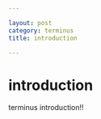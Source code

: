 ```yaml
---

layout: post
category: terminus
title: introduction

---
```


# introduction  

terminus introduction!!